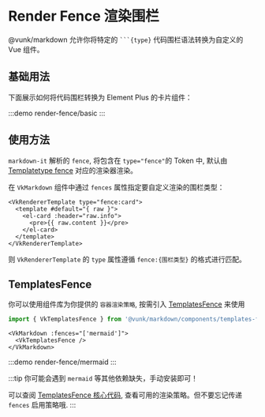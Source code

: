 # Render Fence 渲染围栏

@vunk/markdown 允许你将特定的 ` ```{type} ` 代码围栏语法转换为自定义的 Vue 组件。

## 基础用法

下面展示如何将代码围栏转换为 Element Plus 的卡片组件：

:::demo
render-fence/basic
:::

## 使用方法

`markdown-it` 解析的 `fence`, 将包含在 `type="fence"`的 Token 中, 默认由 [Templatetype fence](../../component/templates-default/+Page.md#templatesdefault-核心代码) 对应的渲染器渲染。

在 `VkMarkdown` 组件中通过 `fences` 属性指定要自定义渲染的围栏类型：

```vue
<VkRendererTemplate type="fence:card">
  <template #default="{ raw }">
    <el-card :header="raw.info">
      <pre>{{ raw.content }}</pre>
    </el-card>
  </template>
</VkRendererTemplate>
```

则 `VkRendererTemplate` 的 `type` 属性遵循 `fence:{围栏类型}` 的格式进行匹配。

## TemplatesFence

你可以使用组件库为你提供的 `容器渲染策略`, 按需引入 [TemplatesFence](../../component/templates-fence/+Page.md) 来使用

```ts
import { VkTemplatesFence } from '@vunk/markdown/components/templates-fence'
```

```vue
<VkMarkdown :fences="['mermaid']">
  <VkTemplatesFence />
</VkMarkdown>
```

:::demo
render-fence/mermaid
:::

:::tip
你可能会遇到 `mermaid` 等其他依赖缺失，手动安装即可！

可以查阅 [TemplatesFence 核心代码](../../component/templates-fence/+Page.md#templatesfence-核心代码), 查看可用的渲染策略。但不要忘记传递 `fences` 启用策略哦.
:::
